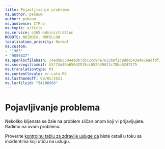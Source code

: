 ```yaml
---
title: Pojavljivanje problema
ms.author: pebaum
author: pebaum
ms.audience: ITPro
ms.topic: article
ms.service: o365-administration
ROBOTS: NOINDEX, NOFOLLOW
localization_priority: Normal
ms.custom:
- "1965"
- "9000337"
ms.openlocfilehash: 34ed86c3044a0b73bc2cc94a7032b8f2c99dd643a497eadfdf3b26172c1200df
ms.sourcegitcommit: b5f7da89a650d2915dc652449623c78be6247175
ms.translationtype: MT
ms.contentlocale: sr-Latn-RS
ms.lasthandoff: 08/05/2021
ms.locfileid: "54108966"
---
```

# <a name="emerging-issue"></a>Pojavljivanje problema

Nekoliko klijenata se žale na problem sličan onom koji vi prijavljujete. Radimo na ovom problemu.

Proverite [kontrolnu tablu za zdravlje usluge da](https://admin.microsoft.com/adminportal/home#/servicehealth) biste ostali u toku sa incidentima koji utiču na uslugu.